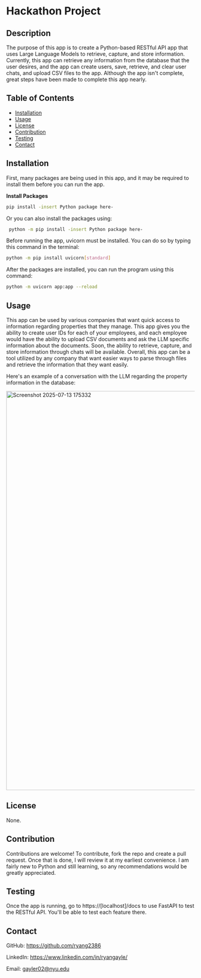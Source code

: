 # Hackathon Project

## Description

The purpose of this app is to create a Python-based RESTful API app that uses Large Language Models to retrieve, capture, and store information. Currently, this app can retrieve any information from the database that the user desires, and the app can create users, save, retrieve, and clear user chats, and upload CSV files to the app. Although the app isn't complete, great steps have been made to complete this app nearly.

## Table of Contents

* [Installation](#installation)
* [Usage](#usage)
* [License](#license)
* [Contribution](#contribution)
* [Testing](#testing)
* [Contact](#contact)

## Installation

First, many packages are being used in this app, and it may be required to install them before you can run the app.

**Install Packages**

   ```bash
   pip install -insert Python package here-
   ```
  
Or you can also install the packages using:

  ```bash
   python -m pip install -insert Python package here-
   ```

Before running the app, uvicorn must be installed. You can do so by typing this command in the terminal:

   ```bash
   python -m pip install uvicorn[standard]
   ```
   
After the packages are installed, you can run the program using this command:

   ```bash
   python -m uvicorn app:app --reload
   ```

## Usage

This app can be used by various companies that want quick access to information regarding properties that they manage. This app gives you the ability to create user IDs for each of your employees, and each employee would have the ability to upload CSV documents and ask the LLM specific information about the documents. Soon, the ability to retrieve, capture, and store information through chats will be available. Overall, this app can be a tool utilized by any company that want easier ways to parse through files and retrieve the information that they want easily.

Here's an example of a conversation with the LLM regarding the property information in the database:

<img width="1914" height="1065" alt="Screenshot 2025-07-13 175332" src="https://github.com/user-attachments/assets/e818cd51-d1ab-4961-9ec3-edb5acf02113" />

## License

None.

## Contribution

Contributions are welcome! To contribute, fork the repo and create a pull request. Once that is done, I will review it at my earliest convenience. I am fairly new to Python and still learning, so any recommendations would be greatly appreciated.

## Testing

Once the app is running, go to https://[localhost]/docs to use FastAPI to test the RESTful API. You'll be able to test each feature there.

## Contact

GitHub: https://github.com/ryang2386

LinkedIn: https://www.linkedin.com/in/ryangayle/

Email: gayler02@nyu.edu
